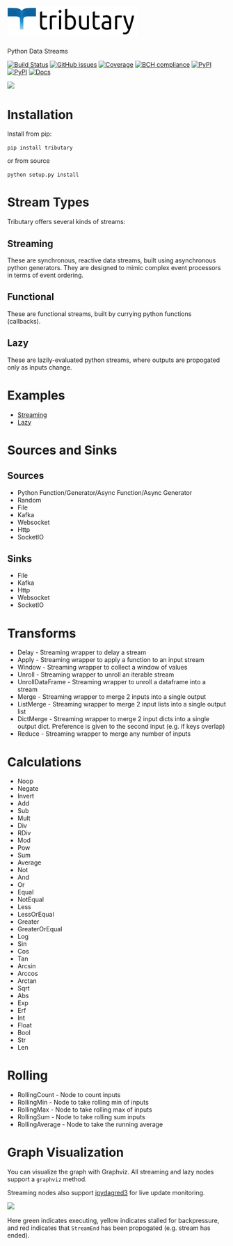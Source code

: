 # <a href="https://tributary.readthedocs.io"><img src="docs/img/icon.png" width="300"></a>
Python Data Streams

[![Build Status](https://dev.azure.com/tpaine154/tributary/_apis/build/status/timkpaine.tributary?branchName=master)](https://dev.azure.com/tpaine154/tributary/_build/latest?definitionId=2&branchName=master)
[![GitHub issues](https://img.shields.io/github/issues/timkpaine/tributary.svg)](https://github.com/timkpaine/tributary/issues)
[![Coverage](https://img.shields.io/azure-devops/coverage/tpaine154/tributary/2)](https://dev.azure.com/tpaine154/tributary/_build?definitionId=2&_a=summary)
[![BCH compliance](https://bettercodehub.com/edge/badge/timkpaine/tributary?branch=master)](https://bettercodehub.com/)
[![PyPI](https://img.shields.io/pypi/l/tributary.svg)](https://pypi.python.org/pypi/tributary)
[![PyPI](https://img.shields.io/pypi/v/tributary.svg)](https://pypi.python.org/pypi/tributary)
[![Docs](https://img.shields.io/readthedocs/tributary.svg)](https://tributary.readthedocs.io)

![](https://raw.githubusercontent.com/timkpaine/tributary/master/docs/img/example.gif)


# Installation
Install from pip:

`pip install tributary`

or from source

`python setup.py install`

# Stream Types
Tributary offers several kinds of streams:

## Streaming
These are synchronous, reactive data streams, built using asynchronous python generators. They are designed to mimic complex event processors in terms of event ordering.

## Functional
These are functional streams, built by currying python functions (callbacks). 

## Lazy
These are lazily-evaluated python streams, where outputs are propogated only as inputs change.

# Examples
- [Streaming](docs/examples/streaming/streaming.md)
- [Lazy](docs/examples/lazy/lazy.md)

# Sources and Sinks
## Sources
- Python Function/Generator/Async Function/Async Generator
- Random
- File
- Kafka
- Websocket
- Http
- SocketIO

## Sinks
- File
- Kafka
- Http
- Websocket
- SocketIO

# Transforms
- Delay - Streaming wrapper to delay a stream
- Apply - Streaming wrapper to apply a function to an input stream
- Window - Streaming wrapper to collect a window of values
- Unroll - Streaming wrapper to unroll an iterable stream
- UnrollDataFrame - Streaming wrapper to unroll a dataframe into a stream
- Merge - Streaming wrapper to merge 2 inputs into a single output
- ListMerge - Streaming wrapper to merge 2 input lists into a single output list
- DictMerge - Streaming wrapper to merge 2 input dicts into a single output dict. Preference is given to the second input (e.g. if keys overlap)
- Reduce - Streaming wrapper to merge any number of inputs

# Calculations
- Noop
- Negate
- Invert
- Add
- Sub
- Mult
- Div
- RDiv
- Mod
- Pow
- Sum
- Average
- Not
- And
- Or
- Equal
- NotEqual
- Less
- LessOrEqual
- Greater
- GreaterOrEqual
- Log
- Sin
- Cos
- Tan
- Arcsin
- Arccos
- Arctan
- Sqrt
- Abs
- Exp
- Erf
- Int
- Float
- Bool
- Str
- Len

# Rolling
- RollingCount - Node to count inputs
- RollingMin - Node to take rolling min of inputs
- RollingMax - Node to take rolling max of inputs
- RollingSum - Node to take rolling sum inputs
- RollingAverage - Node to take the running average


# Graph Visualization
You can visualize the graph with Graphviz. All streaming and lazy nodes support a `graphviz` method.

Streaming nodes also support [ipydagred3](https://github.com/timkpaine/ipydagred3) for live update monitoring.

![](https://raw.githubusercontent.com/timkpaine/tributary/master/docs/img/streaming/dagred3.gif)

Here green indicates executing, yellow indicates stalled for backpressure, and red indicates that `StreamEnd` has been propogated (e.g. stream has ended).
